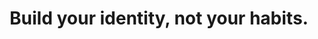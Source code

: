 ---
title: "Build your identity, not your habits."
alias: "identity not habits, Build your identity, not your habits."
tags: on/identity on/habits
---